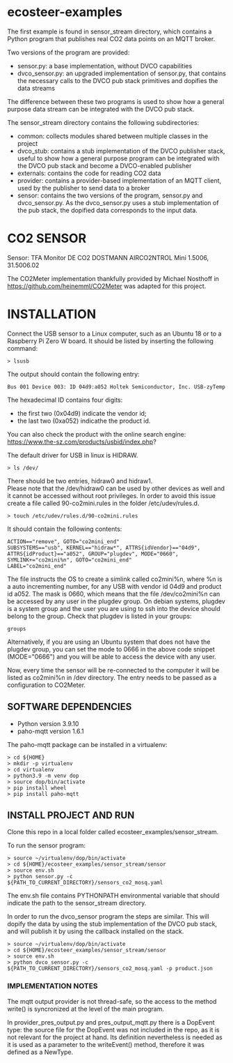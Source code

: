 # ecosteer-examples

The first example is found in sensor_stream directory, which contains a Python program that publishes real CO2 data points on an MQTT broker.

Two versions of the program are provided:
- sensor.py: a base implementation, without DVCO capabilities
- dvco_sensor.py: an upgraded implementation of sensor.py, that contains the necessary calls to the DVCO pub stack primitives and dopifies the data streams

The difference between these two programs is used to show how a general purpose data stream can be integrated with the DVCO pub stack.

The sensor_stream directory contains the following subdirectories: 
- common: collects modules shared between multiple classes in the project
- dvco_stub: contains a stub implementation of the DVCO publisher stack, useful to show how a general purpose program can be integrated with the DVCO pub stack and become a DVCO-enabled publisher
- externals: contains the code for reading CO2 data 
- provider: contains a provider-based implementation of an MQTT client, used by the publisher to send data to a broker
- sensor: contains the two versions of the program, sensor.py and dvco_sensor.py. As the dvco_sensor.py uses a stub implementation of the pub stack, the dopified data corresponds to the input data.


# CO2 SENSOR 

Sensor: TFA Monitor DE CO2 DOSTMANN AIRCO2NTROL Mini 1.5006, 31.5006.02

The CO2Meter implementation thankfully provided by Michael Nosthoff in https://github.com/heinemml/CO2Meter was adapted for this project. 


# INSTALLATION

Connect the USB sensor to a Linux computer, such as an Ubuntu 18 or 
to a Raspberry Pi Zero W board. It should be listed by inserting the following command: 
```
> lsusb
```
The output should contain the following entry:  
```
Bus 001 Device 003: ID 04d9:a052 Holtek Semiconductor, Inc. USB-zyTemp
```
The hexadecimal ID contains four digits:   
- the first two (0x04d9) indicate the vendor id;  
- the last two (0xa052) indicathe the product id.  

You can also check the product with the online search engine: https://www.the-sz.com/products/usbid/index.php?


The default driver for USB in linux is HIDRAW. 
```
> ls /dev/
```
There should be two entries, hidraw0 and hidraw1.  
Please note that the /dev/hidraw0 can be used by other devices as well and it cannot be accessed without
root privileges. In order to avoid this issue create a file called 90-co2mini.rules in the folder /etc/udev/rules.d.

```
> touch /etc/udev/rules.d/90-co2mini.rules
```
It should contain the following contents:
```
ACTION=="remove", GOTO="co2mini_end"
SUBSYSTEMS=="usb", KERNEL=="hidraw*", ATTRS{idVendor}=="04d9", ATTRS{idProduct}=="a052", GROUP="plugdev", MODE="0660", SYMLINK+="co2mini%n", GOTO="co2mini_end"
LABEL="co2mini_end"
```
The file instructs the OS to create a simlink called co2mini%n, where %n is a auto incrementing number, for any USB with vendor id 04d9 and product id a052. The mask is 0660, which means that the file /dev/co2mini%n can be accessed by any user in the plugdev group. On debian systems, plugdev is a system group and the user you are using to ssh into the device should belong to the group. Check that plugdev is listed in your groups:
```
groups
```
Alternatively, if you are using an Ubuntu system that does not have the plugdev group, you can set the mode to 0666 in the above code snippet (MODE="0666") and you will be able to access the device with any user. 

Now, every time the sensor will be re-connected to the computer it will be listed as co2mini%n in /dev directory. The entry needs to be passed as a configuration to CO2Meter.


## SOFTWARE DEPENDENCIES

- Python version 3.9.10  
- paho-mqtt version 1.6.1  

The paho-mqtt package can be installed in a virtualenv:
```
> cd ${HOME}
> mkdir -p virtualenv
> cd virtualenv
> python3.9 -m venv dop 
> source dop/bin/activate
> pip install wheel
> pip install paho-mqtt 
```

## INSTALL PROJECT AND RUN

Clone this repo in a local folder called ecosteer_examples/sensor_stream. 

To run the sensor program:
```
> source ~/virtualenv/dop/bin/activate
> cd ${HOME}/ecosteer_examples/sensor_stream/sensor
> source env.sh 
> python sensor.py -c ${PATH_TO_CURRENT_DIRECTORY}/sensors_co2_mosq.yaml
```
The env.sh file contains PYTHONPATH environmental variable that should indicate the path to the sensor_stream directory.  

In order to run the dvco_sensor program the steps are similar. This will dopify the data by using the stub implementation of the DVCO pub stack, and will publish it by using the callback installed on the stack.  
```
> source ~/virtualenv/dop/bin/activate
> cd ${HOME}/ecosteer_examples/sensor_stream/sensor
> source env.sh 
> python dvco_sensor.py -c ${PATH_TO_CURRENT_DIRECTORY}/sensors_co2_mosq.yaml -p product.json
``` 

### IMPLEMENTATION NOTES

The mqtt output provider is not thread-safe, so the access to the method write() is syncronized at the level of the main program. 

In provider_pres_output.py and pres_output_mqtt.py there is a DopEvent type: the source file for the DopEvent was not included in the repo, as it is not relevant for the project at hand. Its definition nevertheless is needed as it is used as a parameter to the writeEvent() method, therefore it was defined as a NewType. 
